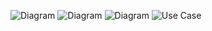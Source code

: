 ![Diagram](https://www.planttext.com/api/plantuml/png/SoWkIImgAStDuNBCoKnELT2rKt3AJx9IYCZCKqZEEBmW7yJLKKXwk6jXda99niDT-nNoWABsN41Xa6AmBYk5aCDRCXMoCnxkxa_LKKX-k6jnhiAnXNcAQ8OwWKr9FhnP8RVquUw9UGf79cO2RJcs4AJty9QyTAYn27ETWJQkJmQg0L9v2aKFTq_ELEHoICrB0RaO2000)
![Diagram](https://www.planttext.com/api/plantuml/png/SoWkIImgAStDuKhEIImkLl1BFxRXuUwvcGhLN0f0eAjGSdXLdfL2S4bHPbuwJAZquUwfcLOAcNabO15jXICJCtqEByZLq8Joyz8p7kxk19grC1CeLii5DJmuCoyZB1Dee49gHKbgNWeMwt8FBmuEGx5FMm5eLcyoiZdkcGztBSvB9soKExfHwH2TBWztBQo4c0ZNPbEZgujm8PeuierS3a3xG2460W00)
![Diagram](https://www.planttext.com/api/plantuml/png/RK-nIWD14EttAwRS54S8OhC13GesQQ-m3N5pExZPFUvMYPrYOM4JAmiRus4f25hT8XPx-1_ZbpY98WXECRnvysRcpQWEaogSpAtO0A6w9LAyS11CUdK517H3eSRCNSuXL9C_FCv0vhyr68fD2PRYrMwFTTg1t4ylFG4SAaTgtqi851-diA3u13Qz3OMsjGOvtYpvKUwbbLzlkKLkkoESiJLVYX5ZzlbvVZtOKjk3VbQ7ohkYdndDnjMEyYgJKcMcMwO62hw0SAZNfZ-UATvDuTZWDvqRQXiuGAjhE4tt7hgRz736cP-41OzOQbVup-0N)
![Use Case](https://www.planttext.com/api/plantuml/png/UhzxlqDnIM9HIMbk3fTZJcPogeAkdO9JVfALGaHcda9onk45-I2kZaBImrqBynHACXxksg-G1nIrvm8AWnI3TLafX1pUagcGdV5mTt-gZaBomrsBSnMEBSnJH3FK2MnAyk7D2hcb3tTFp5CuCZ4JQCknXI2zXxVafKEDHPZh3BHnVJ9G3P3AKoXwk7jofYANGsfU2iZ5G000003__mC0)
